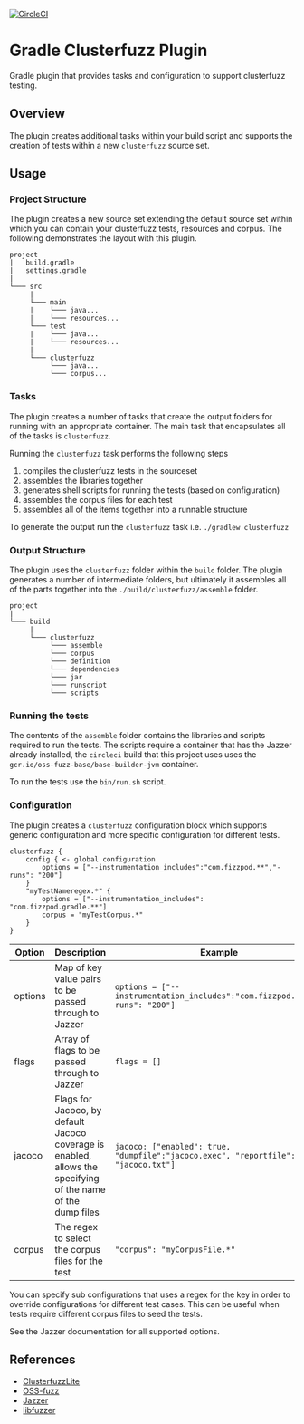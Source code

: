 [![CircleCI](https://circleci.com/gh/boxheed/gradle-clusterfuzz-plugin/tree/main.svg?style=shield)](https://circleci.com/gh/boxheed/gradle-clusterfuzz-plugin/tree/main)


# Gradle Clusterfuzz Plugin
Gradle plugin that provides tasks and configuration to support clusterfuzz testing.

## Overview

The plugin creates additional tasks within your build script and supports the creation of tests within a new `clusterfuzz` source set.

## Usage

### Project Structure

The plugin creates a new source set extending the default source set within which you can contain your clusterfuzz tests, resources and corpus. The following demonstrates the layout with this plugin.

```
project
|   build.gradle
|   settings.gradle
|   
└─── src
     |
     └─── main
     |    └─── java...
     |    └─── resources...
     └─── test
     |    └─── java...
     |    └─── resources...
     |
     └─── clusterfuzz
          └─── java...
          └─── corpus...
```

### Tasks

The plugin creates a number of tasks that create the output folders for running with an appropriate container. The main task that encapsulates all of the tasks is `clusterfuzz`.

Running the `clusterfuzz` task performs the following steps
1. compiles the clusterfuzz tests in the sourceset 
2. assembles the libraries together
3. generates shell scripts for running the tests (based on configuration)
4. assembles the corpus files for each test
5. assembles all of the items together into a runnable structure

To generate the output run the `clusterfuzz` task i.e. `./gradlew clusterfuzz`

### Output Structure
The plugin uses the `clusterfuzz` folder within the `build` folder. The plugin generates a number of intermediate folders, but ultimately it assembles all of the parts together into the `./build/clusterfuzz/assemble` folder.

```
project
|   
└─── build
     |
     └─── clusterfuzz
          └─── assemble
          └─── corpus
          └─── definition
          └─── dependencies
          └─── jar
          └─── runscript
          └─── scripts
```

### Running the tests
The contents of the `assemble` folder contains the libraries and scripts required to run the tests. The scripts require a container that has the Jazzer already installed, the `circleci` build that this project uses uses the `gcr.io/oss-fuzz-base/base-builder-jvm` container.

To run the tests use the `bin/run.sh` script.

### Configuration

The plugin creates a `clusterfuzz` configuration block which supports generic configuration and more specific configuration for different tests.

```
clusterfuzz {
    config { <- global configuration
        options = ["--instrumentation_includes":"com.fizzpod.**","-runs": "200"] 
    }
    "myTestNameregex.*" { 
        options = ["--instrumentation_includes": "com.fizzpod.gradle.**"] 
        corpus = "myTestCorpus.*"
    }
}
```

| Option      | Description | Example |
| ----------- | ----------- | -- |
| options | Map of key value pairs to be passed through to Jazzer | `options = ["--instrumentation_includes":"com.fizzpod.**","-runs": "200"]` |
| flags | Array of flags to be passed through to Jazzer | `flags = []` |
| jacoco | Flags for Jacoco, by default Jacoco coverage is enabled, allows the specifying of the name of the dump files | `jacoco: ["enabled": true, "dumpfile":"jacoco.exec", "reportfile": "jacoco.txt"]` |
| corpus | The regex to select the corpus files for the test | `"corpus": "myCorpusFile.*"` |

You can specify sub configurations that uses a regex for the key in order to override configurations for different test cases. This can be useful when tests require different corpus files to seed the tests.


See the Jazzer documentation for all supported options.

## References

* [ClusterfuzzLite](https://google.github.io/clusterfuzzlite/)
* [OSS-fuzz](https://google.github.io/oss-fuzz/)
* [Jazzer](https://github.com/CodeIntelligenceTesting/jazzer)
* [libfuzzer](https://llvm.org/docs/LibFuzzer.html)

